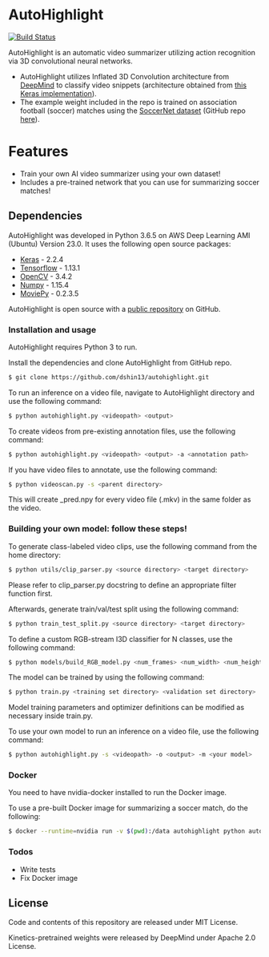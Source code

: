 # AutoHighlight

[![Build Status](https://api.travis-ci.org/dshin13/autohighlight.svg?branch=master)](https://travis-ci.org/dshin13/autohighlight)

AutoHighlight is an automatic video summarizer utilizing action recognition via 3D convolutional neural networks.

  - AutoHighlight utilizes Inflated 3D Convolution architecture from [DeepMind](I3D) to classify video snippets (architecture obtained from [this Keras implementation](I3D_keras)).
  - The example weight included in the repo is trained on association football (soccer) matches using the [SoccerNet dataset](SoccerNet-paper) (GitHub repo [here](SoccerNet)).

# Features

  - Train your own AI video summarizer using your own dataset!
  - Includes a pre-trained network that you can use for summarizing soccer matches!

## Dependencies

AutoHighlight was developed in Python 3.6.5 on AWS Deep Learning AMI (Ubuntu) Version 23.0.
It uses the following open source packages:

* [Keras] - 2.2.4
* [Tensorflow] - 1.13.1
* [OpenCV] - 3.4.2
* [Numpy] - 1.15.4
* [MoviePy] - 0.2.3.5

AutoHighlight is open source with a [public repository](git-repo-url)
 on GitHub.

### Installation and usage

AutoHighlight requires Python 3 to run.

Install the dependencies and clone AutoHighlight from GitHub repo.

```sh
$ git clone https://github.com/dshin13/autohighlight.git
```

To run an inference on a video file, navigate to AutoHighlight directory and use the following command:

```sh
$ python autohighlight.py <videopath> <output>
```

To create videos from pre-existing annotation files, use the following command:

```sh
$ python autohighlight.py <videopath> <output> -a <annotation path>
```

If you have video files to annotate, use the following command:

```sh
$ python videoscan.py -s <parent directory>
```
This will create <filename>_pred.npy for every video file (.mkv) in the same folder as the video.

### Building your own model: follow these steps!

To generate class-labeled video clips, use the following command from the home directory:
```sh
$ python utils/clip_parser.py <source directory> <target directory>
```
Please refer to clip_parser.py docstring to define an appropriate filter function first.

Afterwards, generate train/val/test split using the following command:
```sh
$ python train_test_split.py <source directory> <target directory>
```

To define a custom RGB-stream I3D classifier for N classes, use the following command:
```sh
$ python models/build_RGB_model.py <num_frames> <num_width> <num_height> N
```

The model can be trained by using the following command:
```sh
$ python train.py <training set directory> <validation set directory>
```

Model training parameters and optimizer definitions can be modified as necessary inside train.py.

To use your own model to run an inference on a video file, use the following command:
```sh
$ python autohighlight.py -s <videopath> -o <output> -m <your model>
```

### Docker
You need to have nvidia-docker installed to run the Docker image.

To use a pre-built Docker image for summarizing a soccer match, do the following:
```sh
$ docker --runtime=nvidia run -v $(pwd):/data autohighlight python autohighlight.py /data/<videofile> /data/summary.mp4
```

### Todos

 - Write tests
 - Fix Docker image

License
----
Code and contents of this repository are released under MIT License.

Kinetics-pretrained weights were released by DeepMind under Apache 2.0 License.

   [git-repo-url]: <https://github.com/dshin13/autohighlight.git>
   [SoccerNet-paper]: <https://arxiv.org/abs/1804.04527>
   [SoccerNet]: <https://github.com/SilvioGiancola/SoccerNet-code>
   [I3D]: <https://arxiv.org/pdf/1705.07750.pdf>
   [I3D_keras]: <https://github.com/dlpbc/keras-kinetics-i3d>
   [keras]: <https://keras.io/>
   [tensorflow]: <https://www.tensorflow.org/>
   [opencv]: <https://opencv.org/>
   [numpy]: <https://www.numpy.org/>   
   [moviepy]: <https://zulko.github.io/moviepy/>   
